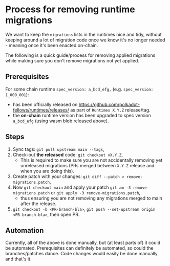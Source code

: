 # Process for removing runtime migrations

We want to keep the `migrations` lists in the runtimes nice and tidy, without keeping around a lot of migration code once we know it's no longer needed - meaning once it's been enacted on-chain.

The following is a quick guide/process for removing applied migrations while making sure you don't remove migrations not yet applied.

## Prerequisites

For some chain runtime `spec_version: a_bcd_efg,` (e.g. `spec_version: 1_000_001`):

- has been officially released on <https://github.com/polkadot-fellows/runtimes/releases/> as part of `Runtimes X.Y.Z` release/tag.
- the **on-chain** runtime version has been upgraded to spec version `a_bcd_efg` (using wasm blob released above).

## Steps

1. Sync tags: `git pull upstream main --tags`,
2. Check-out **the released** code: `git checkout vX.Y.Z`,
   - This is required to make sure you are not accidentally removing yet unreleased migrations (PRs merged between `X.Y.Z` release and when you are doing this).
3. Create patch with your changes: `git diff --patch > remove-migrations.patch`,
4. Now `git checkout main` and apply your patch `git am -3 remove-migrations.patch` or `git apply -3 remove-migrations.patch`,
   - thus ensuring you are not removing any migrations merged to main after the release.
5. `git checkout -b <PR-branch-bla>`, `git push --set-upstream origin <PR-branch-bla>`, then open PR.

## Automation

Currently, all of the above is done manually, but (at least parts of) it could be automated. Prerequisites can definitely be automated, so could the branches/patches dance. Code changes would easily be done manually and that's it.
